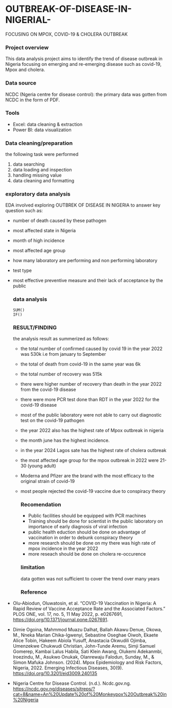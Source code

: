 # OUTBREAK-OF-DISEASE-IN-NIGERIAL-
FOCUSING ON MPOX, COVID-19 &amp; CHOLERA OUTBREAK

### Project overview
This data analysis project aims to identify the trend of disease outbreak in Nigeria focusing on emerging and re-emerging disease such as covid-19, Mpox and cholera. 

### Data source
NCDC (Ngeria centre for disease control): the primary data was gotten from NCDC in the form of PDF.

### Tools
- Excel: data cleaning & extraction
- Power BI: data visualization

### Data cleaning/preparation
the following task were performed
1. data searching
2. data loading and inspection
3. handling missing value
4. data cleaning and formatting

### exploratory data analysis
EDA involved exploring OUTBREK OF DISEASE IN NIGERIA to answer key question such as:
- number of death caused by these pathogen
- most affected state in Nigeria
- month of high incidence
- most affected age group
- how many laboratory are performing and non performing laboratory
- test type
- most effective preventive measure and their lack of acceptance by the public

  ### data analysis
  ```DAX
  SUM()
  IF()
  ```
  ### RESULT/FINDING
  the analysis result as summerized as follows:
  - the total number of confirmed caused by covid 19 in the year 2022 was 530k i.e from january to September 
  - the total of death from covid-19 in the same year was 6k
  - the total number of recovery was 515k
  - there were higher number of recovery than death in the year 2022 from the covid-19 disease
  - there were more PCR test done than RDT in the year 2022 for the covid-19 disease
  - most of the public laboratory were not able to carry out diagnostic test on the covid-19 pathogen
  - the year 2022 also has the highest rate of Mpox outbreak in nigeria
  - the month june has the highest incidence.
  - in the year 2024 Lagos sate has the highest rate of cholera outbreak
  - the most affected age group for the mpox outbreak in 2022 were 21-30 (young adult)
  - Moderna and Pfizer are the brand with the most efficacy to the original strain of covid-19
  - most people rejected the covid-19 vaccine due to conspiracy theory

    ### Recomendation
    - Public facilities should be equipped with  PCR machines
    - Training should be done for scientist in the public laboratory on importance of early diagnosis of viral infection
    - public health eduction should be done on advantage of vaccination in order to debunk conspiracy theory
    - more research should be done on my there was high rate of mpox incidence in the year 2022
    - more reseach should be done on cholera re-occurence

    ### limitation
    data gotten was not sufficient to cover the trend over many years

    ### Reference
-  Olu-Abiodun, Oluwatosin, et al. “COVID-19 Vaccination in Nigeria: A Rapid Review of Vaccine Acceptance Rate and the Associated Factors.” PLOS ONE, vol. 17, no. 5, 11 May 2022, p. e0267691, https://doi.org/10.1371/journal.pone.0267691.

  
-  Dimie Ogoina, Mahmmod Muazu Dalhat, Ballah Akawu Denue, Okowa, M., Nneka Marian Chika-Igwenyi, Sebastine Oseghae Oiwoh, Ekaete Alice Tobin, Hakeem Abiola Yusuff, Anastacia Okwudili Ojimba, Umenzekwe Chukwudi Christian, John-Tunde Aremu, Simji Samuel Gomerep, Kambai Lalus Habila, Sati Klein Awang, Olukemi Adekanmbi, Iroezindu, M., Asukwo Onukak, Olanrewaju Falodun, Sunday, M., & Simon Mafuka Johnson. (2024). Mpox Epidemiology and Risk Factors, Nigeria, 2022. Emerging Infectious Diseases, 30(9). https://doi.org/10.3201/eid3009.240135
‌
- Nigeria Centre for Disease Control. (n.d.). Ncdc.gov.ng. https://ncdc.gov.ng/diseases/sitreps/?cat=8&name=An%20Update%20of%20Monkeypox%20Outbreak%20in%20Nigeria
‌
  

